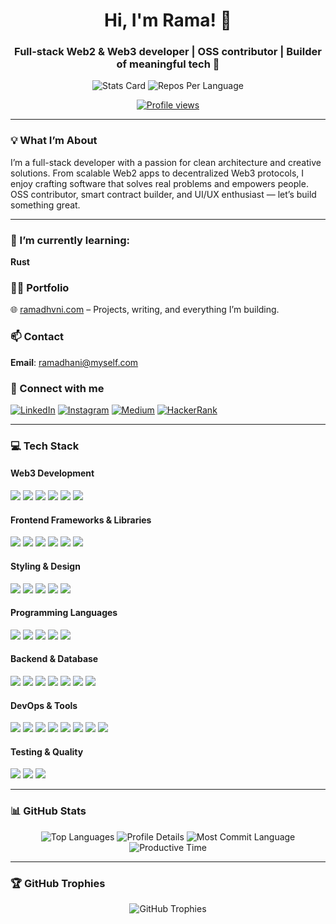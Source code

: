 <h1 align="center">Hi, I'm Rama! 👋</h1>
<h3 align="center">Full-stack Web2 & Web3 developer | OSS contributor | Builder of meaningful tech 🚀</h3>

<p align="center">
  <img src="https://github-profile-summary-cards.vercel.app/api/cards/stats?username=dante4rt&theme=radical" alt="Stats Card"/>
  <img src="https://github-profile-summary-cards.vercel.app/api/cards/repos-per-language?username=dante4rt&theme=radical" alt="Repos Per Language"/>
</p>

<p align="center">
  <a href="https://github.com/dante4rt"><img src="https://komarev.com/ghpvc/?username=dante4rt&style=flat-square" alt="Profile views"/></a>
</p>

---

### 💡 What I’m About

I’m a full-stack developer with a passion for clean architecture and creative solutions. From scalable Web2 apps to decentralized Web3 protocols, I enjoy crafting software that solves real problems and empowers people. OSS contributor, smart contract builder, and UI/UX enthusiast — let’s build something great.

---

### 🌱 I’m currently learning:
**Rust**

### 👨‍💻 Portfolio  
🌐 [ramadhvni.com](https://ramadhvni.com) – Projects, writing, and everything I’m building.

### 📫 Contact  
**Email**: ramadhani@myself.com

### 🤝 Connect with me
<p align="left">
  <a href="https://linkedin.com/in/ramadhvni" target="_blank"><img src="https://img.shields.io/badge/-LinkedIn-%230077B5?style=for-the-badge&logo=linkedin&logoColor=white" alt="LinkedIn"/></a>
  <a href="https://instagram.com/ramadhvni" target="_blank"><img src="https://img.shields.io/badge/-Instagram-%23E4405F?style=for-the-badge&logo=instagram&logoColor=white" alt="Instagram"/></a>
  <a href="https://medium.com/@dntyk" target="_blank"><img src="https://img.shields.io/badge/-Medium-%2312100E?style=for-the-badge&logo=medium&logoColor=white" alt="Medium"/></a>
  <a href="https://www.hackerrank.com/rxmxdhxni" target="_blank"><img src="https://img.shields.io/badge/-HackerRank-%232EC866?style=for-the-badge&logo=hackerrank&logoColor=white" alt="HackerRank"/></a>
</p>

---

### 💻 Tech Stack

#### Web3 Development
<p align="left">
  <img src="https://img.shields.io/badge/-Solidity-%23363636?style=for-the-badge&logo=solidity&logoColor=white"/>
  <img src="https://img.shields.io/badge/-Ethers.js-%234E4E4E?style=for-the-badge&logo=ethereum&logoColor=white"/>
  <img src="https://img.shields.io/badge/-Web3.js-%23F16822?style=for-the-badge&logo=web3.js&logoColor=white"/>
  <img src="https://img.shields.io/badge/-Foundry-%23FF9E0F?style=for-the-badge&logo=rust&logoColor=white"/>
  <img src="https://img.shields.io/badge/-Yul-%23FF9E0F?style=for-the-badge&logo=ethereum&logoColor=white"/>
  <img src="https://img.shields.io/badge/-Hardhat-%23F7DF1E?style=for-the-badge&logo=ethereum&logoColor=black"/>
</p>

#### Frontend Frameworks & Libraries
<p align="left">
  <img src="https://img.shields.io/badge/-React-%2361DAFB?style=for-the-badge&logo=react&logoColor=black"/>
  <img src="https://img.shields.io/badge/-Next.js-%23000000?style=for-the-badge&logo=next.js&logoColor=white"/>
  <img src="https://img.shields.io/badge/-Angular-%23DD0031?style=for-the-badge&logo=angular&logoColor=white"/>
  <img src="https://img.shields.io/badge/-Vue.js-%234FC08D?style=for-the-badge&logo=vue.js&logoColor=white"/>
  <img src="https://img.shields.io/badge/-Nuxt.js-%2300DC82?style=for-the-badge&logo=nuxt.js&logoColor=white"/>
  <img src="https://img.shields.io/badge/-Remix-%23000000?style=for-the-badge&logo=remix&logoColor=white"/>
</p>

#### Styling & Design
<p align="left">
  <img src="https://img.shields.io/badge/-Tailwind_CSS-%2338B2AC?style=for-the-badge&logo=tailwindcss&logoColor=white"/>
  <img src="https://img.shields.io/badge/-Sass-%23CC6699?style=for-the-badge&logo=sass&logoColor=white"/>
  <img src="https://img.shields.io/badge/-Styled_Components-%23DB7093?style=for-the-badge&logo=styled-components&logoColor=white"/>
  <img src="https://img.shields.io/badge/-Material_UI-%230081CB?style=for-the-badge&logo=material-ui&logoColor=white"/>
  <img src="https://img.shields.io/badge/-Chakra_UI-%23319795?style=for-the-badge&logo=chakra-ui&logoColor=white"/>
</p>

#### Programming Languages
<p align="left">
  <img src="https://img.shields.io/badge/-TypeScript-%233178C6?style=for-the-badge&logo=typescript&logoColor=white"/>
  <img src="https://img.shields.io/badge/-JavaScript-%23F7DF1E?style=for-the-badge&logo=javascript&logoColor=black"/>
  <img src="https://img.shields.io/badge/-Rust-%23000000?style=for-the-badge&logo=rust&logoColor=white"/>
  <img src="https://img.shields.io/badge/-Php-%233776AB?style=for-the-badge&logo=php&logoColor=white"/>
  <img src="https://img.shields.io/badge/-Bash-%23339933?style=for-the-badge&logo=gnubash&logoColor=black"/>
</p>

#### Backend & Database
<p align="left">
  <img src="https://img.shields.io/badge/-Node.js-%23339933?style=for-the-badge&logo=node.js&logoColor=white"/>
  <img src="https://img.shields.io/badge/-Express.js-%23000000?style=for-the-badge&logo=express&logoColor=white"/>
  <img src="https://img.shields.io/badge/-NestJS-%23E0234E?style=for-the-badge&logo=nestjs&logoColor=white"/>
  <img src="https://img.shields.io/badge/-MongoDB-%2347A248?style=for-the-badge&logo=mongodb&logoColor=white"/>
  <img src="https://img.shields.io/badge/-PostgreSQL-%23336791?style=for-the-badge&logo=postgresql&logoColor=white"/>
  <img src="https://img.shields.io/badge/-Redis-%23DC382D?style=for-the-badge&logo=redis&logoColor=white"/>
  <img src="https://img.shields.io/badge/-GraphQL-%23E10098?style=for-the-badge&logo=graphql&logoColor=white"/>
</p>

#### DevOps & Tools
<p align="left">
  <img src="https://img.shields.io/badge/-Docker-%232496ED?style=for-the-badge&logo=docker&logoColor=white"/>
  <img src="https://img.shields.io/badge/-Kubernetes-%23326CE5?style=for-the-badge&logo=kubernetes&logoColor=white"/>
  <img src="https://img.shields.io/badge/-AWS-%23232F3E?style=for-the-badge&logo=amazon-aws&logoColor=white"/>
  <img src="https://img.shields.io/badge/-Jenkins-%23D24939?style=for-the-badge&logo=jenkins&logoColor=white"/>
  <img src="https://img.shields.io/badge/-Terraform-%237B42BC?style=for-the-badge&logo=terraform&logoColor=white"/>
  <img src="https://img.shields.io/badge/-Git-%23F05032?style=for-the-badge&logo=git&logoColor=white"/>
  <img src="https://img.shields.io/badge/-Linux-%23FCC624?style=for-the-badge&logo=linux&logoColor=black"/>
  <img src="https://img.shields.io/badge/-Postman-%23FF6C37?style=for-the-badge&logo=postman&logoColor=white"/>
</p>

#### Testing & Quality
<p align="left">
  <img src="https://img.shields.io/badge/-Jest-%23C21325?style=for-the-badge&logo=jest&logoColor=white"/>
  <img src="https://img.shields.io/badge/-Cypress-%23172814?style=for-the-badge&logo=cypress&logoColor=white"/>
  <img src="https://img.shields.io/badge/-ESLint-%234B32C3?style=for-the-badge&logo=eslint&logoColor=white"/>
</p>

---

### 📊 GitHub Stats
<p align="center">
  <img src="https://github-readme-stats.vercel.app/api/top-langs/?username=dante4rt&theme=radical&layout=compact" alt="Top Languages"/>
  <img src="https://github-profile-summary-cards.vercel.app/api/cards/profile-details?username=dante4rt&theme=radical" alt="Profile Details"/>
  <img src="https://github-profile-summary-cards.vercel.app/api/cards/most-commit-language?username=dante4rt&theme=radical" alt="Most Commit Language"/>
  <img src="https://github-profile-summary-cards.vercel.app/api/cards/productive-time?username=dante4rt&theme=radical&utcOffset=8" alt="Productive Time"/>
</p>

---

### 🏆 GitHub Trophies
<p align="center">
  <img src="https://github-profile-trophy.vercel.app/?username=dante4rt&theme=radical&column=7" alt="GitHub Trophies"/>
</p>
